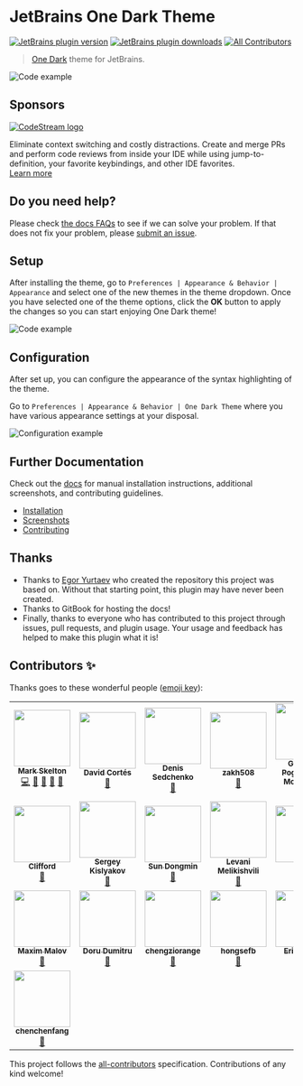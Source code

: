 # JetBrains One Dark Theme

[![JetBrains plugin version](https://img.shields.io/jetbrains/plugin/v/11938-one-dark-theme.svg)](https://plugins.jetbrains.com/plugin/11938-one-dark-theme)
[![JetBrains plugin downloads](https://img.shields.io/jetbrains/plugin/d/11938-one-dark-theme.svg)](https://plugins.jetbrains.com/plugin/11938-one-dark-theme)
[![All Contributors](https://img.shields.io/badge/all_contributors-12-orange.svg)](#contributors)

> [One Dark](https://github.com/atom/one-dark-syntax) theme for JetBrains.

![Code example](https://github.com/one-dark/jetbrains-one-dark-theme/raw/master/docs/screenshots/default.png)

## Sponsors

[![CodeStream logo](https://alt-images.codestream.com/codestream_logo_jbonedarktheme.png)](https://sponsorlink.codestream.com/?utm_source=jbmarket&utm_campaign=jbonedarktheme&utm_medium=banner 'Try CodeStream')

Eliminate context switching and costly distractions. Create and merge PRs and perform code reviews from inside your IDE while using jump-to-definition, your favorite keybindings, and other IDE favorites.<br>
[Learn more](https://sponsorlink.codestream.com/?utm_source=jbmarket&utm_campaign=jbonedarktheme&utm_medium=banner)

## Do you need help?

Please check [the docs FAQs](https://one-dark.gitbook.io/jetbrains/help/faqs) to see if we can solve your problem.
If that does not fix your problem, please [submit an issue](https://github.com/one-dark/jetbrains-one-dark-theme/issues/new).

## Setup

After installing the theme, go to `Preferences | Appearance & Behavior | Appearance` and select one of the new themes in the theme dropdown. Once you have selected one of the theme options, click the **OK** button to apply the changes so you can start enjoying One Dark theme!

![Code example](https://github.com/one-dark/jetbrains-one-dark-theme/raw/master/docs/screenshots/theme-selection.png)

## Configuration

After set up, you can configure the appearance of the syntax highlighting of the theme.

Go to `Preferences | Appearance & Behavior | One Dark Theme` where you have various appearance settings at your disposal.

![Configuration example](https://github.com/one-dark/jetbrains-one-dark-theme/raw/master/docs/screenshots/configuration.png)

## Further Documentation

Check out the [docs](https://one-dark.gitbook.io/jetbrains) for manual installation instructions, additional screenshots, and contributing guidelines.

- [Installation](https://one-dark.gitbook.io/jetbrains/the-basics/installation)
- [Screenshots](https://one-dark.gitbook.io/jetbrains/the-basics/screenshots)
- [Contributing](https://one-dark.gitbook.io/jetbrains/contributing/development)

## Thanks

- Thanks to [Egor Yurtaev](https://github.com/yurtaev) who created the repository this project was based on. Without that starting point, this plugin may have never been created.
- Thanks to GitBook for hosting the docs!
- Finally, thanks to everyone who has contributed to this project through issues, pull requests, and plugin usage. Your usage and feedback has helped to make this plugin what it is!

## Contributors ✨

Thanks goes to these wonderful people ([emoji key](https://allcontributors.org/docs/en/emoji-key)):

<!-- ALL-CONTRIBUTORS-LIST:START - Do not remove or modify this section -->
<!-- prettier-ignore-start -->
<!-- markdownlint-disable -->
<table>
  <tr>
    <td align="center"><a href="https://github.com/mskelton"><img src="https://avatars3.githubusercontent.com/u/25914066?v=4" width="100px;" alt=""/><br /><sub><b>Mark Skelton</b></sub></a><br /><a href="https://github.com/one-dark/jetbrains-one-dark-theme/commits?author=mskelton" title="Code">💻</a> <a href="#question-mskelton" title="Answering Questions">💬</a> <a href="https://github.com/one-dark/jetbrains-one-dark-theme/commits?author=mskelton" title="Documentation">📖</a> <a href="#ideas-mskelton" title="Ideas, Planning, & Feedback">🤔</a> <a href="#maintenance-mskelton" title="Maintenance">🚧</a></td>
    <td align="center"><a href="https://www.dacoto.com"><img src="https://avatars2.githubusercontent.com/u/16915053?v=4" width="100px;" alt=""/><br /><sub><b>David Cortés</b></sub></a><br /><a href="https://github.com/one-dark/jetbrains-one-dark-theme/issues?q=author%3Adacoto" title="Bug reports">🐛</a></td>
    <td align="center"><a href="http://x1unix.com"><img src="https://avatars0.githubusercontent.com/u/9203548?v=4" width="100px;" alt=""/><br /><sub><b>Denis Sedchenko</b></sub></a><br /><a href="https://github.com/one-dark/jetbrains-one-dark-theme/issues?q=author%3Ax1unix" title="Bug reports">🐛</a></td>
    <td align="center"><a href="https://github.com/zakh508"><img src="https://avatars1.githubusercontent.com/u/3613383?v=4" width="100px;" alt=""/><br /><sub><b>zakh508</b></sub></a><br /><a href="https://github.com/one-dark/jetbrains-one-dark-theme/issues?q=author%3Azakh508" title="Bug reports">🐛</a></td>
    <td align="center"><a href="https://github.com/GauthierPLM"><img src="https://avatars0.githubusercontent.com/u/2579741?v=4" width="100px;" alt=""/><br /><sub><b>Gauthier Pogam--Le Montagner</b></sub></a><br /><a href="#ideas-GauthierPLM" title="Ideas, Planning, & Feedback">🤔</a></td>
    <td align="center"><a href="https://github.com/eickit"><img src="https://avatars3.githubusercontent.com/u/4112464?v=4" width="100px;" alt=""/><br /><sub><b>eickit</b></sub></a><br /><a href="#design-eickit" title="Design">🎨</a></td>
    <td align="center"><a href="https://github.com/cnfn"><img src="https://avatars3.githubusercontent.com/u/1445517?v=4" width="100px;" alt=""/><br /><sub><b>Cnfn</b></sub></a><br /><a href="#design-cnfn" title="Design">🎨</a></td>
  </tr>
  <tr>
    <td align="center"><a href="https://github.com/cliffordp"><img src="https://avatars0.githubusercontent.com/u/1812179?v=4" width="100px;" alt=""/><br /><sub><b>Clifford</b></sub></a><br /><a href="https://github.com/one-dark/jetbrains-one-dark-theme/issues?q=author%3Acliffordp" title="Bug reports">🐛</a></td>
    <td align="center"><a href="https://defman.me"><img src="https://avatars2.githubusercontent.com/u/7100645?v=4" width="100px;" alt=""/><br /><sub><b>Sergey Kislyakov</b></sub></a><br /><a href="https://github.com/one-dark/jetbrains-one-dark-theme/issues?q=author%3Adefman21" title="Bug reports">🐛</a></td>
    <td align="center"><a href="https://github.com/sundongmin"><img src="https://avatars2.githubusercontent.com/u/17910228?v=4" width="100px;" alt=""/><br /><sub><b>Sun Dongmin</b></sub></a><br /><a href="#design-sundongmin" title="Design">🎨</a></td>
    <td align="center"><a href="https://github.com/levani"><img src="https://avatars0.githubusercontent.com/u/184472?v=4" width="100px;" alt=""/><br /><sub><b>Levani Melikishvili</b></sub></a><br /><a href="#design-levani" title="Design">🎨</a></td>
    <td align="center"><a href="https://blog.csdn.net/qq_21019419"><img src="https://avatars2.githubusercontent.com/u/12908403?v=4" width="100px;" alt=""/><br /><sub><b>lynn</b></sub></a><br /><a href="#design-tulongxCodes" title="Design">🎨</a></td>
    <td align="center"><a href="https://unthrottled.io"><img src="https://avatars1.githubusercontent.com/u/15972415?v=4" width="100px;" alt=""/><br /><sub><b>Alex Simons</b></sub></a><br /><a href="https://github.com/one-dark/jetbrains-one-dark-theme/commits?author=Unthrottled" title="Code">💻</a> <a href="#question-Unthrottled" title="Answering Questions">💬</a></td>
    <td align="center"><a href="https://github.com/XanderCheung"><img src="https://avatars1.githubusercontent.com/u/28296509?v=4" width="100px;" alt=""/><br /><sub><b>XanderCheung</b></sub></a><br /><a href="https://github.com/one-dark/jetbrains-one-dark-theme/issues?q=author%3AXanderCheung" title="Bug reports">🐛</a></td>
  </tr>
  <tr>
    <td align="center"><a href="https://github.com/maxmalov"><img src="https://avatars2.githubusercontent.com/u/284129?v=4" width="100px;" alt=""/><br /><sub><b>Maxim Malov</b></sub></a><br /><a href="#design-maxmalov" title="Design">🎨</a></td>
    <td align="center"><a href="https://github.com/dorudumitru"><img src="https://avatars0.githubusercontent.com/u/11142539?v=4" width="100px;" alt=""/><br /><sub><b>Doru Dumitru</b></sub></a><br /><a href="#ideas-dorudumitru" title="Ideas, Planning, & Feedback">🤔</a></td>
    <td align="center"><a href="https://blog.orange233.top/"><img src="https://avatars0.githubusercontent.com/u/30137964?v=4" width="100px;" alt=""/><br /><sub><b>chengziorange</b></sub></a><br /><a href="https://github.com/one-dark/jetbrains-one-dark-theme/issues?q=author%3Achengziorange" title="Bug reports">🐛</a></td>
    <td align="center"><a href="https://github.com/hongsefb"><img src="https://avatars3.githubusercontent.com/u/29223722?v=4" width="100px;" alt=""/><br /><sub><b>hongsefb</b></sub></a><br /><a href="https://github.com/one-dark/jetbrains-one-dark-theme/issues?q=author%3Ahongsefb" title="Bug reports">🐛</a></td>
    <td align="center"><a href="https://github.com/erikdewit87"><img src="https://avatars0.githubusercontent.com/u/1140942?v=4" width="100px;" alt=""/><br /><sub><b>Erik de Wit</b></sub></a><br /><a href="#ideas-erikdewit87" title="Ideas, Planning, & Feedback">🤔</a> <a href="https://github.com/one-dark/jetbrains-one-dark-theme/issues?q=author%3Aerikdewit87" title="Bug reports">🐛</a></td>
    <td align="center"><a href="https://github.com/skrubbel"><img src="https://avatars1.githubusercontent.com/u/868432?v=4" width="100px;" alt=""/><br /><sub><b>skrubbel</b></sub></a><br /><a href="https://github.com/one-dark/jetbrains-one-dark-theme/issues?q=author%3Askrubbel" title="Bug reports">🐛</a></td>
    <td align="center"><a href="https://github.com/ChrisCarini"><img src="https://avatars1.githubusercontent.com/u/6374067?v=4" width="100px;" alt=""/><br /><sub><b>ChrisCarini</b></sub></a><br /><a href="#maintenance-ChrisCarini" title="Maintenance">🚧</a></td>
  </tr>
  <tr>
    <td align="center"><a href="https://github.com/chenchenfang"><img src="https://avatars1.githubusercontent.com/u/50065243?v=4" width="100px;" alt=""/><br /><sub><b>chenchenfang</b></sub></a><br /><a href="https://github.com/one-dark/jetbrains-one-dark-theme/issues?q=author%3Achenchenfang" title="Bug reports">🐛</a></td>
  </tr>
</table>

<!-- markdownlint-enable -->
<!-- prettier-ignore-end -->
<!-- ALL-CONTRIBUTORS-LIST:END -->

This project follows the [all-contributors](https://github.com/all-contributors/all-contributors) specification. Contributions of any kind welcome!

